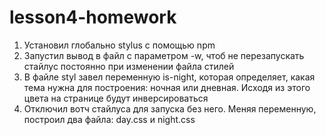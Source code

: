 # lesson4-homework
1. Установил глобально stylus с помощью npm
2. Запустил вывод в файл с параметром -w, чтоб не перезапускать стайлус постоянно при изменении файла стилей
3. В файле styl завел переменную is-night, которая определяет, какая тема нужна для построения: ночная или дневная. Исходя из этого цвета на странице будут инверсироваться
4. Отключил вотч стайлуса для запуска без него. Меняя переменную, построил два файла: day.css и night.css
